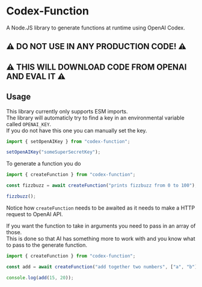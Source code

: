 # Codex-Function

A Node.JS library to generate functions at runtime using OpenAI Codex.

## :warning: DO NOT USE IN ANY PRODUCTION CODE! :warning:
## :warning: THIS WILL DOWNLOAD CODE FROM OPENAI AND EVAL IT :warning:

## Usage

This library currently only supports ESM imports.  
The library will automaticly try to find a key in an environmental variable called `OPENAI_KEY`.  
If you do not have this one you can manually set the key.

```js
import { setOpenAIKey } from "codex-function";

setOpenAIKey("someSuperSecretKey");
```

To generate a function you do
```js
import { createFunction } from "codex-function";

const fizzbuzz = await createFunction("prints fizzbuzz from 0 to 100");

fizzbuzz();
```

Notice how `createFunction` needs to be awaited as it needs to make a HTTP request to OpenAI API.

If you want the function to take in arguments you need to pass in an array of those.  
This is done so that AI has something more to work with and you know what to pass to the generate function.

```js
import { createFunction } from "codex-function";

const add = await createFunction("add together two numbers", ["a", "b"]);

console.log(add(15, 20));
```
